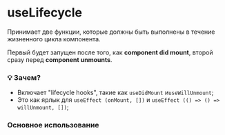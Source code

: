 # useLifecycle

Принимает две функции, которые должны быть выполнены в течение жизненного цикла компонента.

Первый будет запущен после того, как **component did mount**, второй сразу перед **component unmounts**.

### 💡 Зачем?

- Включает "lifecycle hooks", такие как `useDidMount` и`useWillUnmount`;
- Это как ярлык для `useEffect (onMount, [])` и `useEffect (() => () => willUnmount, [])`;

### Основное использование

